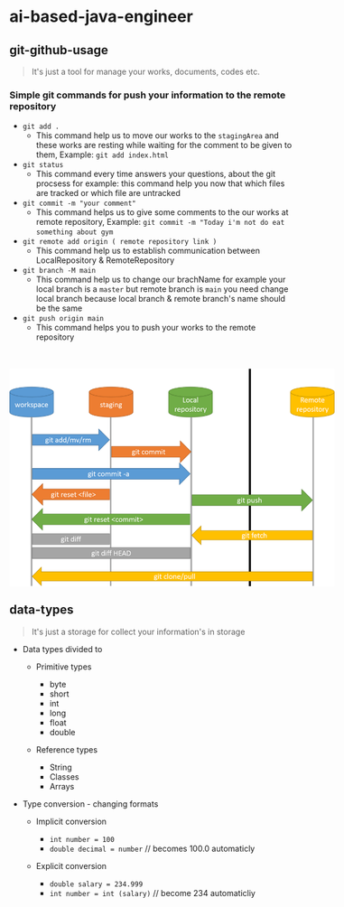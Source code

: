 # ai-based-java-engineer

<!-- topic_000 -->

## git-github-usage

> It's just a tool for manage your works, documents, codes etc.

### Simple git commands for push your information to the remote repository

- `git add .`
  - This command help us to move our works to the `stagingArea` and these works are resting while waiting for the comment to be given to them, Example: `git add index.html`
- `git status`
  - This command every time answers your questions, about the git procsess for example: this command help you now that which files are tracked or which file are untracked
- `git commit -m "your comment"`
  - This command helps us to give some comments to the our works at remote repository, Example: `git commit -m "Today i'm not do eat something about gym`
- `git remote add origin ( remote repository link )`
  - This command help us to establish communication between LocalRepository & RemoteRepository
- `git branch -M main`
  - This command help us to change our brachName for example your local branch is a `master` but remote branch is `main` you need change local branch because local branch & remote branch's name should be the same
- `git push origin main`
  - This command helps you to push your works to the remote repository

<div style="width:100vw; heigth:200px; display: flex; justify-content: start; align-items: center; margin-top:3rem; ">
    <img style="width:60vw;" src="../../002_storage/000_git-structure.png" alt="GitStructure"/>
</div>

<!-- topic_002 -->

## data-types

> It's just a storage for collect your information's in storage

- Data types divided to

  - Primitive types

    - byte
    - short
    - int
    - long
    - float
    - double

  - Reference types
    - String
    - Classes
    - Arrays

- Type conversion - changing formats

  - Implicit conversion

    - `int number = 100`
    - `double decimal = number` // becomes 100.0 automaticly

  - Explicit conversion

    - `double salary = 234.999`
    - `int number = int (salary)` // become 234 automaticliy

<!-- topic_003 -->
